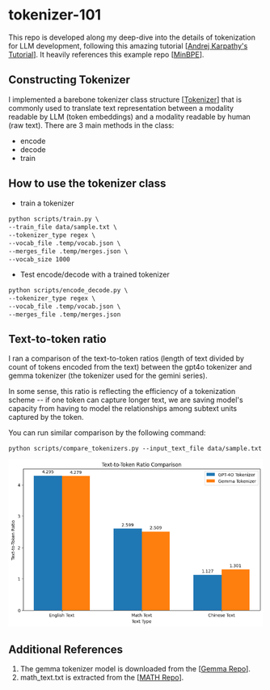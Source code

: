 # tokenizer-101
This repo is developed along my deep-dive into the details of tokenization for LLM development, following this amazing tutorial [[Andrej Karpathy's Tutorial](https://www.youtube.com/watch?v=zduSFxRajkE)]. It heavily references this example repo [[MinBPE](https://github.com/karpathy/minbpe)].

## Constructing Tokenizer
I implemented a barebone tokenizer class structure [[Tokenizer](https://github.com/wezteoh/tokenizer-101/tree/main/core/tokenizer)] that is commonly used to translate text representation between a modality readable by LLM (token embeddings) and a modality readable by human (raw text). There are 3 main methods in the class:
- encode
- decode
- train

## How to use the tokenizer class
- train a tokenizer
```
python scripts/train.py \
--train_file data/sample.txt \
--tokenizer_type regex \
--vocab_file .temp/vocab.json \
--merges_file .temp/merges.json \
--vocab_size 1000
```
- Test encode/decode with a trained tokenizer
```
python scripts/encode_decode.py \
--tokenizer_type regex \
--vocab_file .temp/vocab.json \
--merges_file .temp/merges.json
```

## Text-to-token ratio
I ran a comparison of the text-to-token ratios (length of text divided by count of tokens encoded from the text) between the gpt4o tokenizer and gemma tokenizer (the tokenizer used for the gemini series). 

In some sense, this ratio is reflecting the efficiency of a tokenization scheme --
if one token can capture longer text, we are saving model's capacity from having to model the relationships among subtext units captured by the token.

You can run similar comparison by the following command:
```
python scripts/compare_tokenizers.py --input_text_file data/sample.txt
```

![Tokenization Efficiency Comparison](assets/comparison.png)

## Additional References
1. The gemma tokenizer model is downloaded from the [[Gemma Repo](https://github.com/google/gemma_pytorch/tree/main)].
2. math_text.txt is extracted from the
[[MATH Repo](https://github.com/hendrycks/math)].
